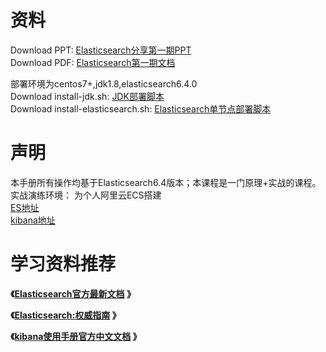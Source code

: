 # 资料  
Download PPT:  [Elasticsearch分享第一期PPT](elasticsearch-share-first.pptx)   
Download PDF: [Elasticsearch第一期文档](elasticsearch-share.pdf)

部署环境为centos7+,jdk1.8,elasticsearch6.4.0     
Download install-jdk.sh: [JDK部署脚本](install-jdk.sh)     
Download install-elasticsearch.sh: [Elasticsearch单节点部署脚本](install-elasticsearch.sh)    
# 声明 
 本手册所有操作均基于Elasticsearch6.4版本；本课程是一门原理+实战的课程。         
 实战演练环境： 为个人阿里云ECS搭建       
 [ES地址](http://39.104.94.193:9200/)       
 [kibana地址](http://39.104.94.193:5601/)           
# 学习资料推荐    
 **《[Elasticsearch官方最新文档](https://www.elastic.co/guide/en/elasticsearch/reference/current/index.html) 》**      

 **《[Elasticsearch:权威指南](https://www.elastic.co/guide/cn/elasticsearch/guide/current/index.html) 》**      
  
 **《[kibana使用手册官方中文文档](https://www.elastic.co/guide/cn/kibana/current/index.html) 》**      
 

